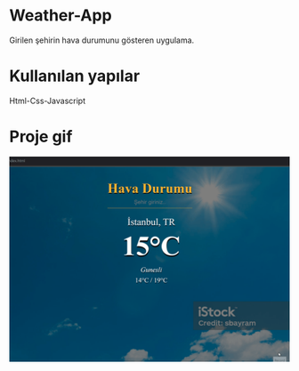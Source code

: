 # Weather-App
Girilen şehirin hava durumunu gösteren uygulama.

# Kullanılan yapılar

Html-Css-Javascript

# Proje gif

![](weather.gif)

